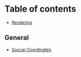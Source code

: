 # Table of contents

* [Rendering](README.md)

## General

* [Soccar Coordinates](general/soccar-coordinates.md)

